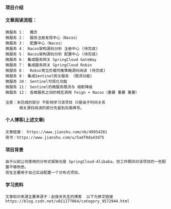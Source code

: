 #### 项目介绍
    
       
#### 文章阅读流程：      
    微服务 1：  概念       
    微服务 2：  服务注册发现中心（Nacos）
    微服务 3：  配置中心（Nacos）
    微服务 4： Nacos架构源码分析 注册中心 (待完成)
    微服务 5： Nacos架构源码分析 配置中心 (待完成)
    微服务 6： 集成服务网关 SpringCloud GateWay
    微服务 7： 集成服务网关 SpringCloud Robin
    微服务 8：  Robin常见负载均衡策略源码阅读 (待完成)
    微服务 9： 集成Sentinel网关服务 （限流功能）
    微服务 10： Sentinel可视化功能 
    微服务 11： Sentinel的微服务限流与 熔断降级
    微服务 12： 各微服务之间的相互调用 Feign + Nacos（重要 重要 重要）
    
    注意：未完成的部分 不影响学习该项目 只是由于时间关系 
          相关源码阅读的部分先留到后面再写。

#### 个人博客(上述文章)
    文章链接： https://www.jianshu.com/nb/49954281
    简书：https://www.jianshu.com/u/5adf0da43d75
    
 
    
#### 项目背景
    由于以前公司使用的分布式框架也是 SpringCloud-Alibaba，但工作期间对该项目的一些配置不够熟悉。
    现在主要用于自己实战配置一个分布式项目。
    
#### 学习资料
    文章知识来源主要来源于：赵俊夫先生的博客  以下为原文链接
    https://blog.csdn.net/u011177064/category_9572944.html       